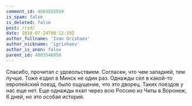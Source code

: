 ```yaml
---
comment_id: 4003555559
is_spam: false
is_deleted: false
post: /rzd/
date: 2018-07-24T08:12:19Z
author_fullname: 'Ivan Grishaev'
author_nickname: 'igrishaev'
author_is_anon: false
parent_id: 4003548050
---
```


<p>Спасибо, прочитал с удовольствием. Согласен, что чем западней, тем лучше. Тоже ездил в Минск не один раз. Однажды сел в какой-то европейский поезд, было ощущение, что это дворец. Таких поездов у нас еще нет. Еще однажды ехал через всю Россию из Читы в Воронеж, 6 дней, но это особая история.</p>
